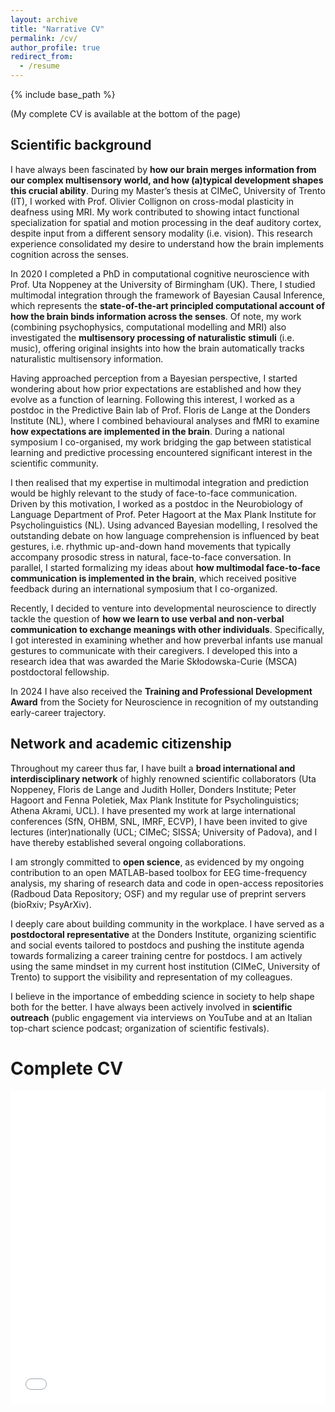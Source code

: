 ```yaml
---
layout: archive
title: "Narrative CV"
permalink: /cv/
author_profile: true
redirect_from:
  - /resume
---
```


{% include base_path %}

(My complete CV is available at the bottom of the page)

## Scientific background
I have always been fascinated by **how our brain merges information from our complex multisensory world, and how (a)typical development shapes this crucial ability**. During my Master’s thesis at CIMeC, University of Trento (IT), I worked with Prof. Olivier Collignon on cross-modal plasticity in deafness using MRI. My work contributed to showing intact functional specialization for spatial and motion processing in the deaf auditory cortex, despite input from a different sensory modality (i.e. vision). This research experience consolidated my desire to understand how the brain implements cognition across the senses.

In 2020 I completed a PhD in computational cognitive neuroscience with Prof. Uta Noppeney at the University of Birmingham (UK). There, I studied multimodal integration through the framework of Bayesian Causal Inference, which represents the **state-of-the-art principled computational account of how the brain binds information across the senses**. Of note, my work (combining psychophysics, computational modelling and MRI) also investigated the **multisensory processing of naturalistic stimuli** (i.e. music), offering original insights into how the brain automatically tracks naturalistic multisensory information.

Having approached perception from a Bayesian perspective, I started wondering about how prior expectations are established and how they evolve as a function of learning. Following this interest, I worked as a postdoc in the Predictive Bain lab of Prof. Floris de Lange at the Donders Institute (NL), where I combined behavioural analyses and fMRI to examine **how expectations are implemented in the brain**. During a national symposium I co-organised, my work bridging the gap between statistical learning and predictive processing encountered significant interest in the scientific community.

I then realised that my expertise in multimodal integration and prediction would be highly relevant to the study of face-to-face communication. Driven by this motivation, I worked as a postdoc in the Neurobiology of Language Department of Prof. Peter Hagoort at the Max Plank Institute for Psycholinguistics (NL). Using advanced Bayesian modelling, I resolved the outstanding debate on how language comprehension is influenced by beat gestures, i.e. rhythmic up-and-down hand movements that typically accompany prosodic stress in natural, face-to-face conversation. In parallel, I started formalizing my ideas about **how multimodal face-to-face communication is implemented in the brain**, which received positive feedback during an international symposium that I co-organized.

Recently, I decided to venture into developmental neuroscience to directly tackle the question of **how we learn to use verbal and non-verbal communication to exchange meanings with other individuals**. Specifically, I got interested in examining whether and how preverbal infants use manual gestures to communicate with their caregivers. I developed this into a research idea that was awarded the Marie Skłodowska-Curie (MSCA) postdoctoral fellowship.

In 2024 I have also received the **Training and Professional Development Award** from the Society for Neuroscience in recognition of my outstanding early-career trajectory.

## Network and academic citizenship
Throughout my career thus far, I have built a **broad international and interdisciplinary network** of highly renowned scientific collaborators (Uta Noppeney, Floris de Lange and Judith Holler, Donders Institute; Peter Hagoort and Fenna Poletiek, Max Plank Institute for Psycholinguistics; Athena Akrami, UCL). I have presented my work at large international conferences (SfN, OHBM, SNL, IMRF, ECVP), I have been invited to give lectures (inter)nationally (UCL; CIMeC; SISSA; University of Padova), and I have thereby established several ongoing collaborations.

I am strongly committed to **open science**, as evidenced by my ongoing contribution to an open MATLAB-based toolbox for EEG time-frequency analysis, my sharing of research data and code in open-access repositories (Radboud Data Repository; OSF) and my regular use of preprint servers (bioRxiv; PsyArXiv).

I deeply care about building community in the workplace. I have served as a **postdoctoral representative** at the Donders Institute, organizing scientific and social events tailored to postdocs and pushing the institute agenda towards formalizing a career training centre for postdocs. I am actively using the same mindset in my current host institution (CIMeC, University of Trento) to support the visibility and representation of my colleagues.

I believe in the importance of embedding science in society to help shape both for the better. I have always been actively involved in **scientific outreach** (public engagement via interviews on YouTube and at an Italian top-chart science podcast; organization of scientific festivals).
 

Complete CV
======
<iframe src="/files/AmbraFerrari CV.pdf" width="100%" height="500" frameborder="no" border="0" marginwidth="0" marginheight="0"></iframe>
